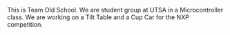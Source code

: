 This is Team Old School. We are student group at UTSA in a Microcontroller class. We are working on a Tilt Table and a Cup Car for the NXP competition.
